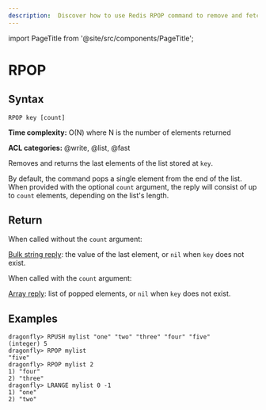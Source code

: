 ```yaml
---
description:  Discover how to use Redis RPOP command to remove and fetch the last element of a list.
---
```

import PageTitle from '@site/src/components/PageTitle';

# RPOP

<PageTitle title="Redis RPOP Command (Documentation) | Dragonfly" />

## Syntax

    RPOP key [count]

**Time complexity:** O(N) where N is the number of elements returned

**ACL categories:** @write, @list, @fast

Removes and returns the last elements of the list stored at `key`.

By default, the command pops a single element from the end of the list.
When provided with the optional `count` argument, the reply will consist of up
to `count` elements, depending on the list's length.

## Return

When called without the `count` argument:

[Bulk string reply](https://redis.io/docs/latest/develop/reference/protocol-spec/#bulk-strings): the value of the last element, or `nil` when `key` does not exist.

When called with the `count` argument:

[Array reply](https://redis.io/docs/latest/develop/reference/protocol-spec/#arrays): list of popped elements, or `nil` when `key` does not exist.

## Examples

```shell
dragonfly> RPUSH mylist "one" "two" "three" "four" "five"
(integer) 5
dragonfly> RPOP mylist
"five"
dragonfly> RPOP mylist 2
1) "four"
2) "three"
dragonfly> LRANGE mylist 0 -1
1) "one"
2) "two"
```
